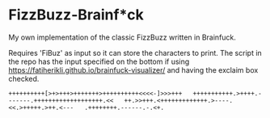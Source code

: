 # FizzBuzz-Brainf*ck
My own implementation of the classic FizzBuzz written in Brainfuck.  

Requires 'FiBuz' as input so it can store the characters to print. The script in the repo has the input specified on the bottom if using https://fatiherikli.github.io/brainfuck-visualizer/ and having the exclaim box checked.

  `++++++++++[>+>+++>+++++++>++++++++++<<<<-]>>>+++  
  +++++++++++.>++++.-------.+++++++++++++++++++.<<  
  ++.>>+++.<+++++++++++++.>----.<<.>+++++.>++.<---  
  .++++++++.------.-.<+.`
